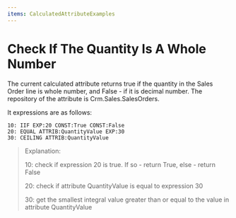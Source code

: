 ```yaml
---
items: CalculatedAttributeExamples
---
```


# Check If The Quantity Is A Whole Number

The current calculated attribute returns true if the  quantity in the Sales Order line is whole number, and False - if it is  decimal number. The repository of the attribute is  Crm.Sales.SalesOrders.

It expressions are as follows:

```
10: IIF EXP:20 CONST:True CONST:False
20: EQUAL ATTRIB:QuantityValue EXP:30 
30: CEILING ATTRIB:QuantityValue
```



> Explanation:
> 
> 10: check if expression 20 is true. If so - return True, else - return False
>
> 20: check if attribute QuantityValue is equal to expression 30
>
> 30: get the smallest integral value greater than or equal to the value in attribute QuantityValue

